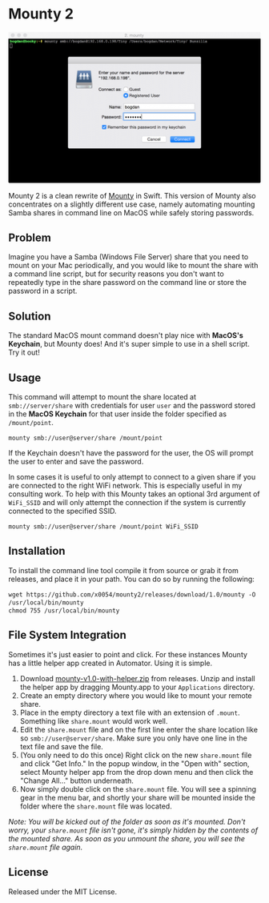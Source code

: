 # Mounty 2

![Mounty in Action](./imgs/mounty.png "Mounty in Action")

Mounty 2 is a clean rewrite of [Mounty](https://github.com/x0054/mounty) in Swift. This version of Mounty also concentrates on a slightly different use case, namely automating mounting Samba shares in command line on MacOS while safely storing passwords.

## Problem

Imagine you have a Samba (Windows File Server) share that you need to mount on your Mac periodically, and you would like to mount the share with a command line script, but for security reasons you don't want to repeatedly type in the share password on the command line or store the password in a script.

## Solution

The standard MacOS mount command doesn't play nice with **MacOS's Keychain**, but Mounty does! And it's super simple to use in a shell script. Try it out!

## Usage

This command will attempt to mount the share located at `smb://server/share` with credentials for user `user` and the password stored in the **MacOS Keychain** for that user inside the folder specified as `/mount/point`.

```
mounty smb://user@server/share /mount/point
```

If the Keychain doesn't have the password for the user, the OS will prompt the user to enter and save the password.

In some cases it is useful to only attempt to connect to a given share if you are connected to the right WiFi network. This is especially useful in my consulting work. To help with this Mounty takes an optional 3rd argument of `WiFi_SSID` and will only attempt the connection if the system is currently connected to the specified SSID.

```
mounty smb://user@server/share /mount/point WiFi_SSID
```

## Installation

To install the command line tool compile it from source or grab it from releases, and place it in your path. You can do so by running the following:

```
wget https://github.com/x0054/mounty2/releases/download/1.0/mounty -O /usr/local/bin/mounty
chmod 755 /usr/local/bin/mounty
```

## File System Integration

Sometimes it's just easier to point and click. For these instances Mounty has a little helper app created in Automator. Using it is simple.

1. Download [mounty-v1.0-with-helper.zip](https://github.com/x0054/mounty2/releases/download/1.0/mounty-v1.0-with-helper.zip) from releases. Unzip and install the helper app by dragging Mounty.app to your `Applications` directory.
2. Create an empty directory where you would like to mount your remote share.
3. Place in the empty directory a text file with an extension of `.mount`. Something like `share.mount` would work well.
4. Edit the `share.mount` file and on the first line enter the share location like so `smb://user@server/share`. Make sure you only have one line in the text file and save the file. 
5. (You only need to do this once) Right click on the new `share.mount` file and click "Get Info." In the popup window, in the "Open with" section, select Mounty helper app from the drop down menu and then click the "Change All..." button underneath.
6. Now simply double click on the `share.mount` file. You will see a spinning gear in the menu bar, and shortly your share will be mounted inside the folder where the `share.mount` file was located.

*Note: You will be kicked out of the folder as soon as it's mounted. Don't worry, your `share.mount` file isn't gone, it's simply hidden by the contents of the mounted share. As soon as you unmount the share, you will see the `share.mount` file again.*

## License

Released under the MIT License.
